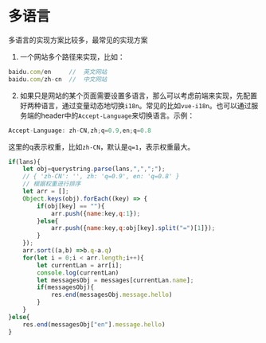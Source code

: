 # 多语言
多语言的实现方案比较多，最常见的实现方案
1. 一个网站多个路径来实现，比如：
```js
baidu.com/en     //  英文网站
baidu.com/zh-cn  //  中文网站
```
2. 如果只是网站的某个页面需要设置多语言，那么可以考虑前端来实现，先配置好两种语言，通过变量动态地切换`i18n`。常见的比如`vue-i18n`。也可以通过服务端的header中的`Accept-Language`来切换语言。示例：
```js
Accept-Language: zh-CN,zh;q=0.9,en;q=0.8
```
这里的q表示权重，比如`zh-CN`，默认是`q=1`，表示权重最大。
```js
if(lans){
    let obj=querystring.parse(lans,",",";");
    // { 'zh-CN': '', zh: 'q=0.9', en: 'q=0.8' }
    // 根据权重进行排序
    let arr = [];
    Object.keys(obj).forEach((key) => {
        if(obj[key] == ""){
            arr.push({name:key,q:1});
        }else{
            arr.push({name:key,q:obj[key].split("=")[1]});
        }
    });
    arr.sort((a,b) =>b.q-a.q)
    for(let i = 0;i < arr.length;i++){
        let currentLan = arr[i];
        console.log(currentLan)
        let messagesObj = messages[currentLan.name];
        if(messagesObj){
            res.end(messagesObj.message.hello)
        }
    }
}else{
    res.end(messagesObj["en"].message.hello)
}
```